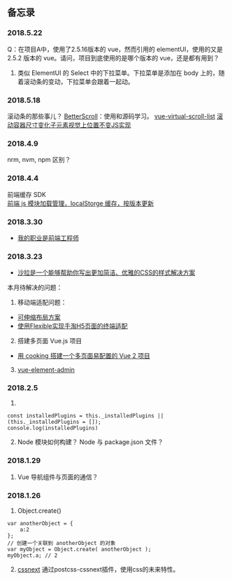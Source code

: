 ## 备忘录  



### 2018.5.22
Q：在项目A中，使用了2.5.16版本的 vue，然而引用的 elementUI，使用的又是 2.5.2 版本的 vue。请问，项目到底使用的是哪个版本的 vue，还是都有用到？
1. 类似 ElementUI 的 Select 中的下拉菜单。下拉菜单是添加在 body 上的，随着滚动条的变动，下拉菜单会跟着一起动。

### 2018.5.18
滚动条的那些事儿？
[BetterScroll](https://juejin.im/post/59b777015188257e764c716f)：使用和源码学习。
[vue-virtual-scroll-list](https://github.com/tangbc/vue-virtual-scroll-list)
[滚动容器尺寸变化子元素视觉上位置不变JS实现](http://www.zhangxinxu.com/wordpress/2018/02/container-scroll-position-hold/)

### 2018.4.9
nrm, nvm, npm 区别？


### 2018.4.4
前端缓存 SDK  
  [前端 js 模块加载管理，localStorge 缓存，按版本更新](https://github.com/mingjiu/mj_module)

### 2018.3.30
- [我的职业是前端工程师](https://github.com/phodal/fe)

### 2018.3.23
- [沙拉是一个能够帮助你写出更加简洁、优雅的CSS的样式解决方案](https://github.com/ElemeFE/postcss-salad)


本月待解决的问题：
1. 移动端适配问题：
  - [可伸缩布局方案](https://github.com/ElemeFE/lib-flexible)
  - [使用Flexible实现手淘H5页面的终端适配](https://github.com/amfe/article/issues/17)

2. 搭建多页面 Vue.js 项目
  - [用 cooking 搭建一个多页面易配置的 Vue 2 项目](https://zhuanlan.zhihu.com/p/22610408)

3. [vue-element-admin](https://github.com/PanJiaChen/vue-element-admin)


### 2018.2.5
1. 
```
const installedPlugins = this._installedPlugins || (this._installedPlugins = []); 
console.log(installedPlugins)
```

2. Node 模块如何构建？
Node 与 package.json 文件？

### 2018.1.29 
1. Vue 导航组件与页面的通信？

### 2018.1.26
1. Object.create()  
```
var anotherObject = {
    a:2
};
// 创建一个关联到 anotherObject 的对象
var myObject = Object.create( anotherObject );
myObject.a; // 2
```
2. [cssnext](https://cssnext.io/) 通过postcss-cssnext插件，使用css的未来特性。